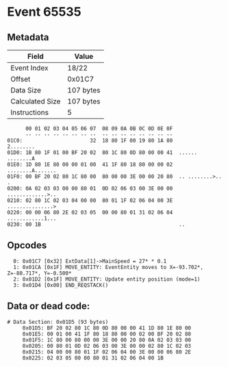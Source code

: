 # Event 65535

## Metadata

| Field           | Value     |
|-----------------|-----------|
| Event Index     | 18/22     |
| Offset          | 0x01C7    |
| Data Size       | 107 bytes |
| Calculated Size | 107 bytes |
| Instructions    | 5         |

```
      00 01 02 03 04 05 06 07  08 09 0A 0B 0C 0D 0E 0F
      -- -- -- -- -- -- -- --  -- -- -- -- -- -- -- --
01C0:                      32  18 80 1F 00 19 80 1A 80         2........
01D0: 1B 80 1F 01 00 BF 20 02  80 1C 80 0D 80 00 00 41  ...... ........A
01E0: 1D 80 1E 80 00 00 01 00  41 1F 80 18 80 00 00 02  ........A.......
01F0: 00 BF 20 02 80 1C 80 00  80 00 00 3E 00 00 20 80  .. ........>.. .
0200: 0A 02 03 03 00 00 80 01  0D 02 06 03 00 3E 00 00  .............>..
0210: 02 80 1C 02 03 04 00 00  80 01 1F 02 06 04 00 3E  ...............>
0220: 00 00 06 80 2E 02 03 05  00 00 80 01 31 02 06 04  ............1...
0230: 00 1B                                             ..              
```

## Opcodes

```
  0: 0x01C7 [0x32] ExtData[1]->MainSpeed = 27* * 0.1
  1: 0x01CA [0x1F] MOVE_ENTITY: EventEntity moves to X=-93.702*, Z=-80.717*, Y=-0.500*
  2: 0x01D2 [0x1F] MOVE_ENTITY: Update entity position (mode=1)
  3: 0x01D4 [0x00] END_REQSTACK()
```

## Data or dead code:

```
# Data Section: 0x01D5 (93 bytes)
     0x01D5: BF 20 02 80 1C 80 0D 80 00 00 41 1D 80 1E 80 00
     0x01E5: 00 01 00 41 1F 80 18 80 00 00 02 00 BF 20 02 80
     0x01F5: 1C 80 00 80 00 00 3E 00 00 20 80 0A 02 03 03 00
     0x0205: 00 80 01 0D 02 06 03 00 3E 00 00 02 80 1C 02 03
     0x0215: 04 00 00 80 01 1F 02 06 04 00 3E 00 00 06 80 2E
     0x0225: 02 03 05 00 00 80 01 31 02 06 04 00 1B
```